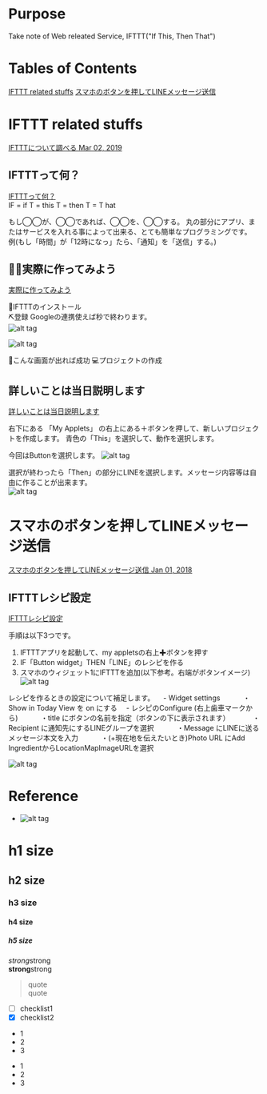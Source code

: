 # Purpose
Take note of Web releated Service, IFTTT("If This, Then That") 


# Tables of Contents  
[IFTTT related stuffs](#ifttt-related-stuffs)
[スマホのボタンを押してLINEメッセージ送信](#%E3%82%B9%E3%83%9E%E3%83%9B%E3%81%AE%E3%83%9C%E3%82%BF%E3%83%B3%E3%82%92%E6%8A%BC%E3%81%97%E3%81%A6line%E3%83%A1%E3%83%83%E3%82%BB%E3%83%BC%E3%82%B8%E9%80%81%E4%BF%A1)  

# IFTTT related stuffs  
[IFTTTについて調べる Mar 02, 2019](https://qiita.com/bonk/items/f2a3ea14c05b1c34db05)  

## IFTTTって何？  
[IFTTTって何？](https://qiita.com/Satopppy/items/8046e70be5d2e4f15b96#ifttt%E3%81%A3%E3%81%A6%E4%BD%95)  
IF = if
T = this
T = then
T = T hat

もし◯◯が、◯◯であれば、◯◯を、◯◯する。
丸の部分にアプリ、またはサービスを入れる事によって出来る、とても簡単なプログラミングです。
例(もし「時間」が「12時になっ」たら、「通知」を「送信」する。)

## 👨‍💻実際に作ってみよう  
[実際に作ってみよう](https://qiita.com/Satopppy/items/8046e70be5d2e4f15b96)  

📲IFTTTのインストール  
⛏登録
Googleの連携使えば秒で終わります。  
![alt tag](https://qiita-user-contents.imgix.net/https%3A%2F%2Fwww.evernote.com%2Fl%2FAkTXB5mSqfJPRr5ivqLaM2oxQ7PLwDQQglYB%2Fimage.jpg?ixlib=rb-1.2.2&auto=compress%2Cformat&gif-q=60&w=1400&fit=max&s=f424653f0f5043aef6eefb34cc9c1d11)

![alt tag](https://qiita-user-contents.imgix.net/https%3A%2F%2Fwww.evernote.com%2Fl%2FAkQV6keGlEJDYZ7-0JpY2S5zxDH_El6SNE4B%2Fimage.jpg?ixlib=rb-1.2.2&auto=compress%2Cformat&gif-q=60&w=1400&fit=max&s=bef7c68da5cb9dab8eb217f092ebaea8)

👏こんな画面が出れば成功
💻プロジェクトの作成

## 詳しいことは当日説明します  
[詳しいことは当日説明します](https://qiita.com/Satopppy/items/8046e70be5d2e4f15b96#%E8%A9%B3%E3%81%97%E3%81%84%E3%81%93%E3%81%A8%E3%81%AF%E5%BD%93%E6%97%A5%E8%AA%AC%E6%98%8E%E3%81%97%E3%81%BE%E3%81%99)  

右下にある 「My Applets」 の右上にある＋ボタンを押して、新しいプロジェクトを作成します。
青色の「This」を選択して、動作を選択します。

今回はButtonを選択します。
![alt tag](https://qiita-user-contents.imgix.net/https%3A%2F%2Fqiita-image-store.s3.amazonaws.com%2F0%2F185109%2F0c766697-f671-0697-63ed-a559d23df7de.jpeg?ixlib=rb-1.2.2&auto=compress%2Cformat&gif-q=60&w=1400&fit=max&s=61285c294efc5d71d5420ce0c9e32450)

選択が終わったら「Then」の部分にLINEを選択します。メッセージ内容等は自由に作ることが出来ます。  
![alt tag](https://qiita-user-contents.imgix.net/https%3A%2F%2Fqiita-image-store.s3.amazonaws.com%2F0%2F185109%2F4797efc4-3db5-3f3f-dbe6-36a144acf599.png?ixlib=rb-1.2.2&auto=compress%2Cformat&gif-q=60&w=1400&fit=max&s=8a5ca4e84678880723cf2a1645b3a901)

# スマホのボタンを押してLINEメッセージ送信  
[スマホのボタンを押してLINEメッセージ送信 Jan 01, 2018](https://qiita.com/kg1/items/4d6e942e94b6498cff77)  
## IFTTTレシピ設定  
[IFTTTレシピ設定](https://qiita.com/kg1/items/4d6e942e94b6498cff77#ifttt%E3%83%AC%E3%82%B7%E3%83%94%E8%A8%AD%E5%AE%9A)

手順は以下3つです。
1. IFTTTアプリを起動して、my appletsの右上✚ボタンを押す
2. IF「Button widget」THEN「LINE」のレシピを作る
3. スマホのウィジェット1にIFTTTを追加(以下参考。右端がボタンイメージ)
![alt tag](https://qiita-user-contents.imgix.net/https%3A%2F%2Fqiita-image-store.s3.amazonaws.com%2F0%2F188272%2F1d183f95-5fd2-ad90-2ac2-05b01ee97d48.png?ixlib=rb-1.2.2&auto=compress%2Cformat&gif-q=60&w=1400&fit=max&s=b79be77d657580cea0ee5b6d40291ded)

レシピを作るときの設定について補足します。
　- Widget settings
　　　・Show in Today View を on にする
　- レシピのConfigure (右上歯車マークから)
　　　・title にボタンの名前を指定（ボタンの下に表示されます）
　　　・Recipient に通知先にするLINEグループを選択
　　　・Message にLINEに送るメッセージ本文を入力
　　　・(+現在地を伝えたいとき)Photo URL にAdd IngredientからLocationMapImageURLを選択

![alt tag](https://qiita-user-contents.imgix.net/https%3A%2F%2Fqiita-image-store.s3.amazonaws.com%2F0%2F188272%2Fed4fbcd1-e9ea-6d87-e7a2-ac026be65a0b.png?ixlib=rb-1.2.2&auto=compress%2Cformat&gif-q=60&s=0e6806012ca080af319beea16c545789)

# Reference


* []()
![alt tag]()

# h1 size

## h2 size

### h3 size

#### h4 size

##### h5 size

*strong*strong  
**strong**strong  

> quote  
> quote

- [ ] checklist1
- [x] checklist2

* 1
* 2
* 3

- 1
- 2
- 3
